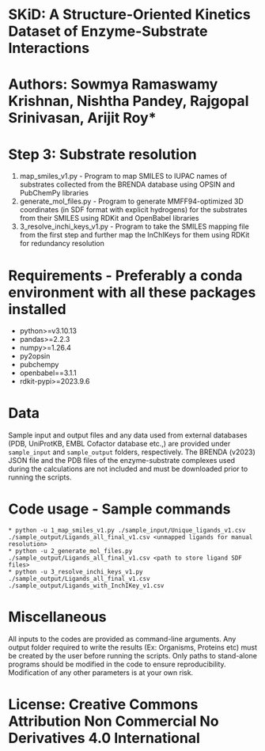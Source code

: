# SKiD: A Structure-Oriented Kinetics Dataset of Enzyme-Substrate Interactions
# Authors: Sowmya Ramaswamy Krishnan, Nishtha Pandey, Rajgopal Srinivasan, Arijit Roy*

# Step 3: Substrate resolution
1. map_smiles_v1.py - Program to map SMILES to IUPAC names of substrates collected from the BRENDA database using OPSIN and PubChemPy libraries
2. generate_mol_files.py - Program to generate MMFF94-optimized 3D coordinates (in SDF format with explicit hydrogens) for the substrates from their SMILES using RDKit and OpenBabel libraries
3. 3_resolve_inchi_keys_v1.py - Program to take the SMILES mapping file from the first step and further map the InChIKeys for them using RDKit for redundancy resolution

# Requirements - Preferably a conda environment with all these packages installed
* python>=v3.10.13
* pandas>=2.2.3
* numpy>=1.26.4
* py2opsin
* pubchempy
* openbabel==3.1.1
* rdkit-pypi>=2023.9.6

# Data
Sample input and output files and any data used from external databases (PDB, UniProtKB, EMBL Cofactor database etc.,) are provided under `sample_input` and `sample_output` folders, respectively. The BRENDA (v2023) JSON file and the PDB files of the enzyme-substrate complexes used during the calculations are not included and must be downloaded prior to running the scripts.

# Code usage - Sample commands
```
* python -u 1_map_smiles_v1.py ./sample_input/Unique_ligands_v1.csv ./sample_output/Ligands_all_final_v1.csv <unmapped ligands for manual resolution>
* python -u 2_generate_mol_files.py ./sample_output/Ligands_all_final_v1.csv <path to store ligand SDF files>
* python -u 3_resolve_inchi_keys_v1.py ./sample_output/Ligands_all_final_v1.csv ./sample_output/Ligands_with_InchIKey_v1.csv
```

# Miscellaneous
All inputs to the codes are provided as command-line arguments. Any output folder required to write the results (Ex: Organisms, Proteins etc) must be created by the user before running the scripts. Only paths to stand-alone programs should be modified in the code to ensure reproducibility. Modification of any other parameters is at your own risk.

# License: Creative Commons Attribution Non Commercial No Derivatives 4.0 International












